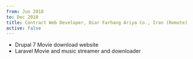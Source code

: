 ```yaml
---
from: Jun 2018
to: Dec 2018
title: Contract Web Developer, Diar Farhang Ariya Co., Iran (Remote)
active: false
---
```


* Drupal 7 Movie download website
* Laravel Movie and music streamer and downloader
